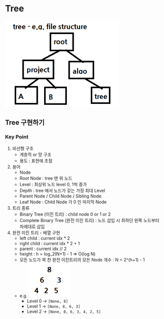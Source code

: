 # Tree
![img.png](assets/img_tree.png)
## Tree 구현하기
### Key Point
1. 비선형 구조
   - 계층적 or 망 구조
   - 용도 : 표현에 초점
2. 용어
    - Node
    - Root Node : tree 맨 위 노드
    - Level : 최상위 노드 level 0, 1씩 증가
    - Depth : tree 에서 노드가 갖는 가장 최대 Level
    - Parent Node / Child Node / Sibling Node
    - Leaf Node : Child Node 가 0 인 마지막 Node
3. 트리 종류
   - Binary Tree (이진 트리) : child node 0 or 1 or 2
   - Complete Binary Tree (완전 이진 트리) : 노드 삽입 시 최하단 왼쪽 노드부터 차례대로 삽입
4. 완전 이진 트리 - 배열 구현
   - left child : current idx * 2  
   - right child : current idx * 2 + 1  
   - parent : current idx // 2
   - height : h = log_2(N+1) - 1 => O(log N)
   - 모든 노드가 꽉 찬 완전 이진트리의 모든 Node 개수 : N = 2^(h+1) - 1
   - e.g. ![img.png](assets/img_tree_eg.png)
      - Level 0 -> `[None, 8]`
      - Level 1 -> `[None, 8, 6, 3]`
      - Level 2 -> `[None, 8, 6, 3, 4, 2, 5]`  

